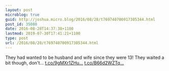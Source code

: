 ```yaml
---
layout: post
microblog: true
guid: http://joshua.micro.blog/2016/08/28/t769740700917305344.html
post_id: 35088
date: 2016-08-28T14:37:38+1100
lastmod: 2019-07-30T17:41:21+1100
type: post
url: /2016/08/28/t769740700917305344.html
---
```

They had wanted to be husband and wife since they were 13! They waited a bit though, don't… [t.co/9gMXr1ZHu...](https://t.co/9gMXr1ZHu4) [t.co/B66d2WZTq...](https://t.co/B66d2WZTqs)
